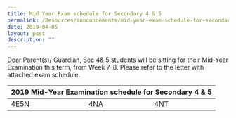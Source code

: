 ```yaml
---
title: Mid Year Exam schedule for Secondary 4 & 5
permalink: /Resources/announcements/mid-year-exam-schedule-for-secondary-4-5/
date: 2019-04-05
layout: post
description: ""
---
```

Dear Parent(s)/ Guardian, Sec 4& 5 students will be sitting for their Mid-Year Examination this term, from Week 7-8. Please refer to the letter with attached exam schedule.

<table>
<thead>
  <tr>
    <th colspan="3" style="text-align: center;" >2019 Mid-Year Examination schedule for Secondary 4 &amp; 5</th>
  </tr>
</thead>
<tbody>
  <tr>
    <td><a href="https://www.sgs.edu.sg/wp-content/uploads/2019/04/Letter-to-parents-MYE-2019-4E5N.pdf">4E5N</a></td>
    <td><a href="https://www.sgs.edu.sg/wp-content/uploads/2019/04/Letters-to-parents-MYE-2019-4NA.pdf">4NA</a></td>
    <td><a href="https://www.sgs.edu.sg/wp-content/uploads/2019/04/Letters-to-parents-MYE-2019-4NT.pdf">4NT</a></td>
  </tr>
</tbody>
</table>